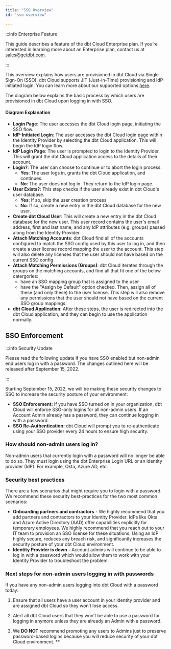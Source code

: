 ```yaml
---
title: "SSO Overview"
id: "sso-overview"

---
```


:::info Enterprise Feature

This guide describes a feature of the dbt Cloud Enterprise plan. 
If you’re interested in learning more about an Enterprise plan, contact us at sales@getdbt.com.

:::

This overview explains how users are provisioned in dbt Cloud via Single Sign-On (SSO). 
dbt Cloud supports JIT (Just-in-Time) provisioning and IdP-initiated login. You can learn more about our supported options [here](/docs/dbt-cloud/dbt-cloud-enterprise).

The diagram below explains the basic process by which users are provisioned in dbt Cloud upon logging in with SSO.

<Lightbox src="/img/sso_overview.png" title="SSO diagram" />

#### Diagram Explanation

- **Login Page**: The user accesses the dbt Cloud login page, initiating the SSO flow.
- **IdP-Initiated Login**: The user accesses the dbt Cloud login page within the Identity Provider by selecting the dbt Cloud application. This will begin the IdP login flow.
- **IdP Login Page**: The user is prompted to login to the Identity Provider. This will grant the dbt Cloud application access to the details of their account.
- **Login?**: The user can choose to continue or to abort the login process.
  - **Yes**: The user logs in, grants the dbt Cloud application, and continues.
  - **No**: The user does not log in. They return to the IdP login page.
- **User Exists?**: This step checks if the user already exist in dbt Cloud's user database.
  - **Yes**: If so, skip the user creation process
  - **No**: If so, create a new entry in the dbt Cloud database for the new user.
- **Create dbt Cloud User**: This will create a new entry in the dbt Cloud database for the new user. This user record contains the user's email address, first and last name, and any IdP attributes (e.g. groups) passed along from the Identity Provider.
- **Attach Matching Accounts**: dbt Cloud find all of the accounts configured to match the SSO config used by this user to log in, and then create a user license record mapping the user to the account. This step will also delete any licenses that the user should not have based on the current SSO config.
- **Attach Matching Permissions (Groups)**: dbt Cloud iterates through the groups on the matching accounts, and find all that fit one of the below catergories:
    - have an SSO mapping group that is assigned to the user
    - have the "Assign by Default" option checked. 
Then, assign all of these (and only these) to the user license. This step will also remove any permissions that the user should not have based on the current SSO group mappings.
- **dbt Cloud Application**: After these steps, the user is redirected into the dbt Cloud application, and they can begin to use the application normally.

## SSO Enforcement 

:::info Security Update

Please read the following update if you have SSO enabled but non-admin end users log in with a password. The changes outlined here will be released after September 15, 2022. 

:::

Starting September 15, 2022, we will be making these security changes to SSO to increase the security posture of your environment:

* **SSO Enforcement:** If you have SSO turned on in your organization, dbt Cloud will enforce SSO-only logins for all non-admin users. If an Account Admin already has a password, they can continue logging in with a password.
* **SSO Re-Authentication:** dbt Cloud will prompt you to re-authenticate using your SSO provider every 24 hours to ensure high security. 

### How should non-admin users log in?
Non-admin users that currently login with a password will no longer be able to do so. They must login using the dbt Enterprise Login URL or an identity provider (IdP). For example, Okta, Azure AD, etc.

### Security best practices

There are a few scenarios that might require you to login with a password. We recommend these security best-practices for the two most common scenarios:
* **Onboarding partners and contractors** - We highly recommend that you add partners and contractors to your Identity Provider. IdPs like Okta and Azure Active Directory (AAD) offer capabilities explicitly for temporary employees. We highly recommend that you reach out to your IT team to provision an SSO license for these situations. Using an IdP highly secure, reduces any breach risk, and significantly increases the security posture of your dbt Cloud environment. 
* **Identity Provider is down -** Account admins will continue to be able to log in with a password which would allow them to work with your Identity Provider to troubleshoot the problem.

### Next steps for non-admin users logging in with passwords
If you have any non-admin users logging into dbt Cloud with a password today:

1. Ensure that all users have a user account in your identity provider and are assigned dbt Cloud so they won’t lose access. 
2. Alert all dbt Cloud users that they won’t be able to use a password for logging in anymore unless they are already an Admin with a password. 

3. We **DO NOT** recommend promoting any users to Admins just to preserve password-based logins because you will reduce security of your dbt Cloud environment.
**
